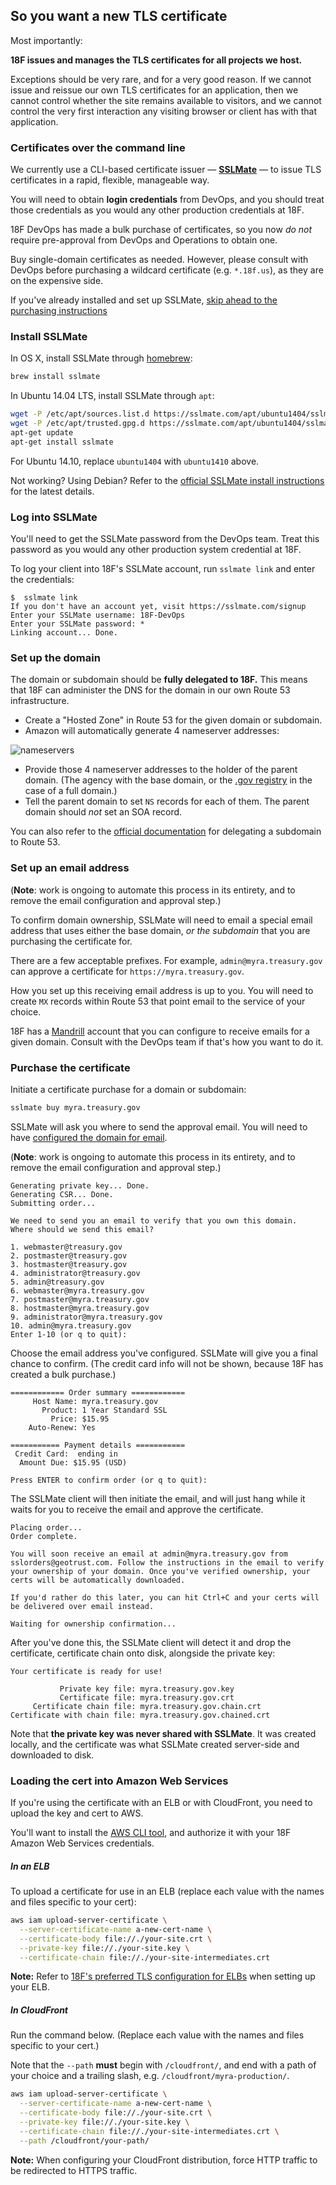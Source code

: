 ## So you want a new TLS certificate

Most importantly:

**18F issues and manages the TLS certificates for all projects we host.**

Exceptions should be very rare, and for a very good reason. If we cannot issue and reissue our own TLS certificates for an application, then we cannot control whether the site remains available to visitors, and we cannot control the very first interaction any visiting browser or client has with that application.

### Certificates over the command line

We currently use a CLI-based certificate issuer — **[SSLMate](https://sslmate.com)** — to issue TLS certificates in a rapid, flexible, manageable way.

You will need to obtain **login credentials** from DevOps, and you should treat those credentials as you would any other production credentials at 18F.

18F DevOps has made a bulk purchase of certificates, so you now _do not_ require pre-approval from DevOps and Operations to obtain one.

Buy single-domain certificates as needed. However, please consult with DevOps before purchasing a wildcard certificate (e.g. `*.18f.us`), as they are on the expensive side.

If you've already installed and set up SSLMate, [skip ahead to the purchasing instructions](#set-up-the-domain)

### Install SSLMate

In OS X, install SSLMate through [homebrew](http://brew.sh):

```bash
brew install sslmate
```

In Ubuntu 14.04 LTS, install SSLMate through `apt`:

```bash
wget -P /etc/apt/sources.list.d https://sslmate.com/apt/ubuntu1404/sslmate.list
wget -P /etc/apt/trusted.gpg.d https://sslmate.com/apt/ubuntu1404/sslmate.gpg
apt-get update
apt-get install sslmate
```

For Ubuntu 14.10, replace `ubuntu1404` with `ubuntu1410` above.

Not working? Using Debian? Refer to the [official SSLMate install instructions](https://sslmate.com/help/install) for the latest details.

### Log into SSLMate

You'll need to get the SSLMate password from the DevOps team. Treat this password as you would any other production system credential at 18F.

To log your client into 18F's SSLMate account, run `sslmate link` and enter the credentials:

```
$  sslmate link
If you don't have an account yet, visit https://sslmate.com/signup
Enter your SSLMate username: 18F-DevOps
Enter your SSLMate password: *
Linking account... Done.
```

### Set up the domain

The domain or subdomain should be **fully delegated to 18F.** This means that 18F can administer the DNS for the domain in our own Route 53 infrastructure.

* Create a "Hosted Zone" in Route 53 for the given domain or subdomain.
* Amazon will automatically generate 4 nameserver addresses:

![nameservers](images/route53.png)

* Provide those 4 nameserver addresses to the holder of the parent domain. (The agency with the base domain, or the [.gov registry](https://www.dotgov.gov) in the case of a full domain.)
* Tell the parent domain to set `NS` records for each of them. The parent domain should _not_ set an SOA record.

You can also refer to the [official documentation](http://docs.aws.amazon.com/Route53/latest/DeveloperGuide/CreatingNewSubdomain.html) for delegating a subdomain to Route 53.

### Set up an email address

(**Note**: work is ongoing to automate this process in its entirety, and to remove the email configuration and approval step.)

To confirm domain ownership, SSLMate will need to email a special email address that uses either the base domain, _or the subdomain_ that you are purchasing the certificate for.

There are a few acceptable prefixes. For example, `admin@myra.treasury.gov` can approve a certificate for `https://myra.treasury.gov`.

How you set up this receiving email address is up to you. You will need to create `MX` records within Route 53 that point email to the service of your choice.

18F has a [Mandrill](https://mandrillapp.com) account that you can configure to receive emails for a given domain. Consult with the DevOps team if that's how you want to do it.


### Purchase the certificate

Initiate a certificate purchase for a domain or subdomain:

```bash
sslmate buy myra.treasury.gov
```

SSLMate will ask you where to send the approval email. You will need to have [configured the domain for email](#set-up-an-email-address).

(**Note**: work is ongoing to automate this process in its entirety, and to remove the email configuration and approval step.)

```
Generating private key... Done.
Generating CSR... Done.
Submitting order...

We need to send you an email to verify that you own this domain.
Where should we send this email?

1. webmaster@treasury.gov
2. postmaster@treasury.gov
3. hostmaster@treasury.gov
4. administrator@treasury.gov
5. admin@treasury.gov
6. webmaster@myra.treasury.gov
7. postmaster@myra.treasury.gov
8. hostmaster@myra.treasury.gov
9. administrator@myra.treasury.gov
10. admin@myra.treasury.gov
Enter 1-10 (or q to quit):
```

Choose the email address you've configured. SSLMate will give you a final chance to confirm. (The credit card info will not be shown, because 18F has created a bulk purchase.)

```
============ Order summary ============
     Host Name: myra.treasury.gov
       Product: 1 Year Standard SSL
         Price: $15.95
    Auto-Renew: Yes

=========== Payment details ===========
 Credit Card:  ending in
  Amount Due: $15.95 (USD)

Press ENTER to confirm order (or q to quit):
```

The SSLMate client will then initiate the email, and will just hang while it waits for you to receive the email and approve the certificate.

```
Placing order...
Order complete.

You will soon receive an email at admin@myra.treasury.gov from sslorders@geotrust.com. Follow the instructions in the email to verify your ownership of your domain. Once you've verified ownership, your certs will be automatically downloaded.

If you'd rather do this later, you can hit Ctrl+C and your certs will be delivered over email instead.

Waiting for ownership confirmation...
```

After you've done this, the SSLMate client will detect it and drop the certificate, certificate chain onto disk, alongside the private key:

```
Your certificate is ready for use!

           Private key file: myra.treasury.gov.key
           Certificate file: myra.treasury.gov.crt
     Certificate chain file: myra.treasury.gov.chain.crt
Certificate with chain file: myra.treasury.gov.chained.crt
```

Note that **the private key was never shared with SSLMate**. It was created locally, and the certificate was what SSLMate created server-side and downloaded to disk.

### Loading the cert into Amazon Web Services

If you're using the certificate with an ELB or with CloudFront, you need to upload the key and cert to AWS.

You'll want to install the [AWS CLI tool](https://aws.amazon.com/cli/), and authorize it with your 18F Amazon Web Services credentials.

##### In an ELB

To upload a certificate for use in an ELB (replace each value with the names and files specific to your cert):

```bash
aws iam upload-server-certificate \
  --server-certificate-name a-new-cert-name \
  --certificate-body file://./your-site.crt \
  --private-key file://./your-site.key \
  --certificate-chain file://./your-site-intermediates.crt
```

**Note:** Refer to [18F's preferred TLS configuration for ELBs](https://github.com/18F/tls-standards/blob/master/configuration/elb.md) when setting up your ELB.

##### In CloudFront

Run the command below. (Replace each value with the names and files specific to your cert.)

Note that the `--path` **must** begin with `/cloudfront/`, and end with a path of your choice and a trailing slash, e.g. `/cloudfront/myra-production/`.

```bash
aws iam upload-server-certificate \
  --server-certificate-name a-new-cert-name \
  --certificate-body file://./your-site.crt \
  --private-key file://./your-site.key \
  --certificate-chain file://./your-site-intermediates.crt \
  --path /cloudfront/your-path/
```

**Note:** When configuring your CloudFront distribution, force HTTP traffic to be redirected to HTTPS traffic.
